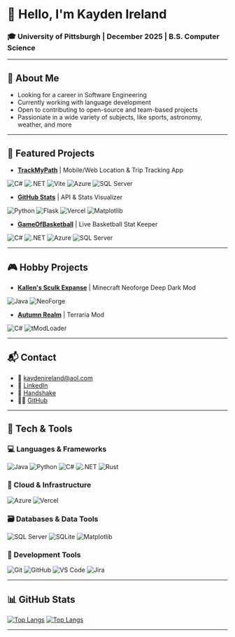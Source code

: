 # 👋 Hello, I'm **Kayden Ireland**
### 🎓 University of Pittsburgh | December 2025 | B.S. Computer Science

---

## 🧠 About Me

- Looking for a career in Software Engineering
- Currently working with language development
- Open to contributing to open-source and team-based projects
- Passioniate in a wide variety of subjects, like sports, astronomy, weather, and more

---

## 🚀 Featured Projects

- **[TrackMyPath](https://github.com/kaydenireland/TrackMyPath)** | Mobile/Web Location & Trip Tracking App

![C#](https://img.shields.io/badge/C%23-239120?style=for-the-badge&logo=c-sharp&logoColor=white)
![.NET](https://img.shields.io/badge/.NET-512BD4?style=for-the-badge&logo=dotnet&logoColor=white)
![Vite](https://img.shields.io/badge/Vite-646CFF?style=for-the-badge&logo=vite&logoColor=white)
![Azure](https://img.shields.io/badge/Azure-0078D4?style=for-the-badge&logo=microsoftazure&logoColor=white)
![SQL Server](https://img.shields.io/badge/SQL%20Server-CC2927?style=for-the-badge&logo=microsoftsqlserver&logoColor=white)
  
- **[GitHub Stats](https://github.com/kaydenireland/GitHubStats)** | API & Stats Visualizer

![Python](https://img.shields.io/badge/Python-3776AB?style=for-the-badge&logo=python&logoColor=white)
![Flask](https://img.shields.io/badge/Flask-000000?style=for-the-badge&logo=flask&logoColor=white)
![Vercel](https://img.shields.io/badge/Vercel-000000?style=for-the-badge&logo=vercel&logoColor=white)
![Matplotlib](https://img.shields.io/badge/Matplotlib-11557C?style=for-the-badge&logo=python&logoColor=white)

- **[GameOfBasketball](https://github.com/kaydenireland/GameOfBasketball)** | Live Basketball Stat Keeper

![C#](https://img.shields.io/badge/C%23-239120?style=for-the-badge&logo=c-sharp&logoColor=white)
![.NET](https://img.shields.io/badge/.NET-512BD4?style=for-the-badge&logo=dotnet&logoColor=white)
![Azure](https://img.shields.io/badge/Azure-0078D4?style=for-the-badge&logo=microsoftazure&logoColor=white)
![SQL Server](https://img.shields.io/badge/SQL%20Server-CC2927?style=for-the-badge&logo=microsoftsqlserver&logoColor=white)

---

## 🎮 Hobby Projects

- **[Kallen's Sculk Expanse](https://github.com/kaydenireland/KallensSculkExpanse)** | Minecraft Neoforge Deep Dark Mod

![Java](https://img.shields.io/badge/Java-007396?style=for-the-badge&logo=openjdk&logoColor=white)
![NeoForge](https://img.shields.io/badge/NeoForge-EE3A24?style=for-the-badge&logo=forge&logoColor=white)

- **[Autumn Realm](https://github.com/kaydenireland/AutumnRealm)** | Terraria Mod

![C#](https://img.shields.io/badge/C%23-239120?style=for-the-badge&logo=c-sharp&logoColor=white)
![tModLoader](https://img.shields.io/badge/tModLoader-7D5AA3?style=for-the-badge&logo=terraria&logoColor=white)
  
---

## 📬 Contact
- 📧 [kaydenireland@aol.com](mailto:kaydenireland@aol.com)  
- 💼 [LinkedIn](https://www.linkedin.com/in/kayden-ireland/)  
- 🤝 [Handshake](https://pitt.joinhandshake.com/profiles/5tawrb)  
- 🧑‍💻 [GitHub](https://github.com/kaydenireland)

---

## 🧰 Tech & Tools

### 💻 Languages & Frameworks
![Java](https://img.shields.io/badge/Java-007396?style=for-the-badge&logo=openjdk&logoColor=white)
![Python](https://img.shields.io/badge/Python-3776AB?style=for-the-badge&logo=python&logoColor=white)
![C#](https://img.shields.io/badge/C%23-239120?style=for-the-badge&logo=c-sharp&logoColor=white)
![.NET](https://img.shields.io/badge/.NET-512BD4?style=for-the-badge&logo=dotnet&logoColor=white)
![Rust](https://img.shields.io/badge/Rust-000000?style=for-the-badge&logo=rust&logoColor=white)

### 🧱 Cloud & Infrastructure
![Azure](https://img.shields.io/badge/Azure-0078D4?style=for-the-badge&logo=microsoftazure&logoColor=white)
![Vercel](https://img.shields.io/badge/Vercel-000000?style=for-the-badge&logo=vercel&logoColor=white)

### 🗃️ Databases & Data Tools
![SQL Server](https://img.shields.io/badge/SQL%20Server-CC2927?style=for-the-badge&logo=microsoftsqlserver&logoColor=white)
![SQLite](https://img.shields.io/badge/SQLite-003B57?style=for-the-badge&logo=sqlite&logoColor=white)
![Matplotlib](https://img.shields.io/badge/Matplotlib-11557C?style=for-the-badge&logo=python&logoColor=white)

### 🧩 Development Tools
![Git](https://img.shields.io/badge/Git-F05032?style=for-the-badge&logo=git&logoColor=white)
![GitHub](https://img.shields.io/badge/GitHub-181717?style=for-the-badge&logo=github&logoColor=white)
![VS Code](https://img.shields.io/badge/VS%20Code-007ACC?style=for-the-badge&logo=visualstudiocode&logoColor=white)
![Jira](https://img.shields.io/badge/Jira-0052CC?style=for-the-badge&logo=jira&logoColor=white)

---

## 📊 GitHub Stats
[![Top Langs](https://githubtools.vercel.app/toplangs/repo/kaydenireland?output=graph&chart=stacked)](https://github.com/kaydenireland/GitHub_Tools)
[![Top Langs](https://githubtools.vercel.app/toplangs/gist/kaydenireland?output=graph&chart=stacked)](https://github.com/kaydenireland/GitHub_Tools)

---
